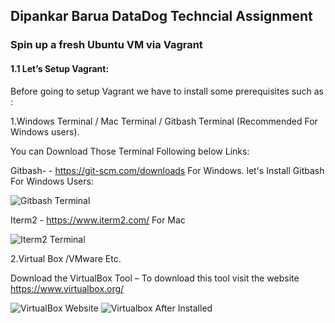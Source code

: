 <h2>Dipankar Barua DataDog Techncial Assignment</h2>
<h3>Spin up a fresh Ubuntu VM via Vagrant</h3>

<h4>1.1 Let’s Setup Vagrant:</h4>

Before going to setup Vagrant  we have to install some prerequisites such as :

1.Windows Terminal / Mac Terminal / Gitbash Terminal (Recommended For Windows users).

You can Download Those Terminal Following below Links:

Gitbash- - https://git-scm.com/downloads For Windows.
let's Install Gitbash For Windows Users:

<img src ="https://github.com/mrbarua/hiring-engineers/blob/solutions-engineer/images/Gitbash%20Terminal.png" alt="Gitbash Terminal">


Iterm2 - https://www.iterm2.com/ For Mac 

<img src="https://github.com/mrbarua/hiring-engineers/blob/solutions-engineer/images/Iterm2%20for%20Mac%20Users.PNG" alt="Iterm2 Terminal ">


2.Virtual Box /VMware Etc.

Download the  VirtualBox  Tool – To download this tool visit the website https://www.virtualbox.org/

<img src ="https://github.com/mrbarua/hiring-engineers/blob/solutions-engineer/images/Virtualbox%20Screenshoot.PNG" alt="VirtualBox Website ">
<img src ="https://github.com/mrbarua/hiring-engineers/blob/solutions-engineer/images/Virtualbox%20after%20install.PNG" alt="Virtualbox After Installed">


